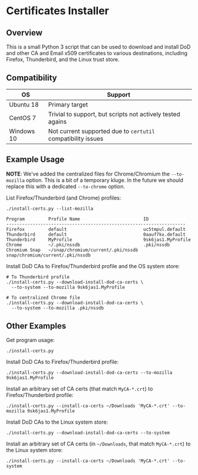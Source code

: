 Certificates Installer
================

Overview
----------------

This is a small Python 3 script that can be used to download
and install DoD and other CA and Email x509 certificates to
various destinations, including Firefox, Thunderbird, and the
Linux trust store.


Compatibility
----------------

| OS | Support |
|-|-|
| Ubuntu 18 | Primary target |
| CentOS 7 | Trivial to support, but scripts not actively tested agains |
| Windows 10 | Not current supported due to `certutil` compatibility issues |


Example Usage
----------------

**NOTE**: We've added the centralized files for Chrome/Chromium the `--to-mozilla` option.
This is a bit of a temporary kluge. In the future we should replace this with a dedicated `--to-chrome` option.

List Firefox/Thunderbird (and Chrome) profiles:

	./install-certs.py --list-mozilla

	Program      	Profile Name               			ID
	--------------------------------------------------------------------
	Firefox      	default                    			uc5tmpul.default
	Thunderbird  	default                    			0aauf7kx.default
	Thunderbird  	MyProfile                  			9sk6jas1.MyProfile
	Chrome          ~/.pki/nssdb                        .pki/nssdb
	Chromium Snap   ~/snap/chromium/current/.pki/nssdb  snap/chromium/current/.pki/nssdb

Install DoD CAs to Firefox/Thunderbird profile and the OS system store:

	# To Thunderbird profile
	./install-certs.py --download-install-dod-ca-certs \
	  --to-system --to-mozilla 9sk6jas1.MyProfile

	# To centralized Chrome file
	./install-certs.py --download-install-dod-ca-certs \
	  --to-system --to-mozilla .pki/nssdb


Other Examples
----------------

Get program usage:

	./install-certs.py

Install DoD CAs to Firefox/Thunderbird profile:

	./install-certs.py --download-install-dod-ca-certs --to-mozilla 9sk6jas1.MyProfile

Install an arbitrary set of CA certs (that match `MyCA-*.crt`) to Firefox/Thunderbird profile:

	./install-certs.py --install-ca-certs ~/Downloads 'MyCA-*.crt' --to-mozilla 9sk6jas1.MyProfile

Install DoD CAs to the Linux system store:

	./install-certs.py --download-install-dod-ca-certs --to-system

Install an arbitrary set of CA certs (in `~/Downloads`, that match `MyCA-*.crt`)
to the Linux system store:

	./install-certs.py --install-ca-certs ~/Downloads 'MyCA-*.crt' --to-system

